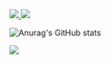 <a href="mailto:montagnasofia@hotmail.com">
  <img src="https://img.shields.io/badge/Gmail-D14836?style=for-the-badge&logo=gmail&logoColor=white" />
</a>
<a href="https://www.linkedin.com/in/sofia-montagna-748b9a1a1" target="_blank">
  <img src="https://img.shields.io/badge/LinkedIn-0077B5?style=for-the-badge&logo=linkedin&logoColor=white" />
</a>



![Anurag's GitHub stats](https://github-readme-stats.vercel.app/api?username=SofiaBlack&show_icons=true&theme=dracula)

![](https://komarev.com/ghpvc/?username=SofiaBlack&color=dd6387&style=flat-square)

